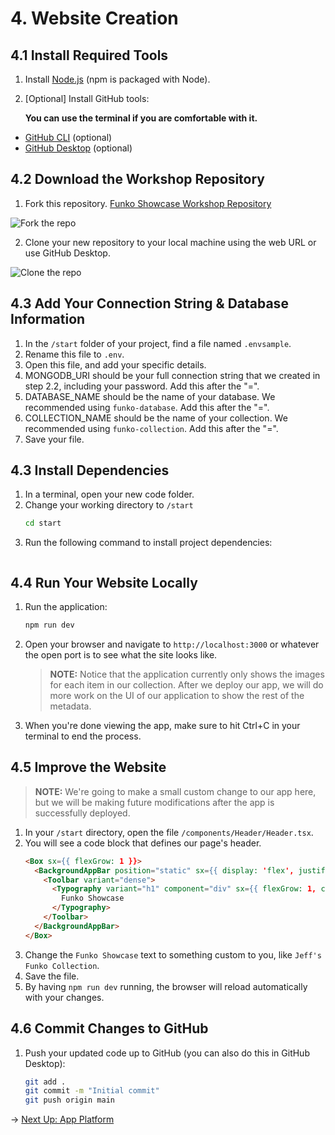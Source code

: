 # 4. Website Creation

## 4.1 Install Required Tools

1. Install [Node.js](https://nodejs.org/en) (npm is packaged with Node).
2. [Optional] Install GitHub tools:

   **You can use the terminal if you are comfortable with it.**

  - [GitHub CLI](https://cli.github.com/) (optional)
  - [GitHub Desktop](https://desktop.github.com/download/) (optional)

## 4.2 Download the Workshop Repository
1. Fork this repository.
[Funko Showcase Workshop Repository](https://github.com/do-community/funko-showcase-workshop)

  ![Fork the repo](https://doimages.nyc3.cdn.digitaloceanspaces.com/GitHub/funko-showcase-workshop/4-Website/forkrepo.png)

2. Clone your new repository to your local machine using the web URL or use GitHub Desktop.
  
  ![Clone the repo](https://doimages.nyc3.cdn.digitaloceanspaces.com/GitHub/funko-showcase-workshop/4-Website/clonerepo.png)

## 4.3 Add Your Connection String & Database Information
1. In the `/start` folder of your project, find a file named `.envsample`.
2. Rename this file to `.env`.
3. Open this file, and add your specific details.
4. MONGODB_URI should be your full connection string that we created in step 2.2, including your password. Add this after the "=".
5. DATABASE_NAME should be the name of your database.  We recommended using ```funko-database```. Add this after the "=".
6. COLLECTION_NAME should be the name of your collection. We recommended using ```funko-collection```. Add this after the "=".
7. Save your file.

## 4.3 Install Dependencies

1. In a terminal, open your new code folder.
2. Change your working directory to `/start`
    ```bash
    cd start
    ```
3. Run the following command to install project dependencies:
    ``` bash
    
    ```

## 4.4 Run Your Website Locally

1. Run the application:
    ```bash
    npm run dev
    ```
3. Open your browser and navigate to `http://localhost:3000` or whatever the open port is to see what the site looks like.

    > **NOTE:** Notice that the application currently only shows the images for each item in our collection.  After we deploy our app, we will do more work on the UI of our application to show the rest of the metadata.

4. When you're done viewing the app, make sure to hit Ctrl+C in your terminal to end the process.

## 4.5 Improve the Website
> **NOTE:** We're going to make a small custom change to our app here, but we will be making future modifications after the app is successfully deployed.

1. In your `/start` directory, open the file `/components/Header/Header.tsx`.
2. You will see a code block that defines our page's header.
    ```html
    <Box sx={{ flexGrow: 1 }}>
      <BackgroundAppBar position="static" sx={{ display: 'flex', justifyContent: 'center', alignItems: 'center' }}>
        <Toolbar variant="dense">
          <Typography variant="h1" component="div" sx={{ flexGrow: 1, color: 'white', fontFamily: 'Henny Penny' }}>
            Funko Showcase
          </Typography>
        </Toolbar>
      </BackgroundAppBar>
    </Box>
    ```
3. Change the `Funko Showcase` text to something custom to you, like `Jeff's Funko Collection`.
4. Save the file.
5. By having `npm run dev` running, the browser will reload automatically with your changes.

## 4.6 Commit Changes to GitHub

1. Push your updated code up to GitHub (you can also do this in GitHub Desktop):
    ```bash
    git add .
    git commit -m "Initial commit"
    git push origin main
    ```

→ [Next Up: App Platform](APP-PLATFORM.md)
